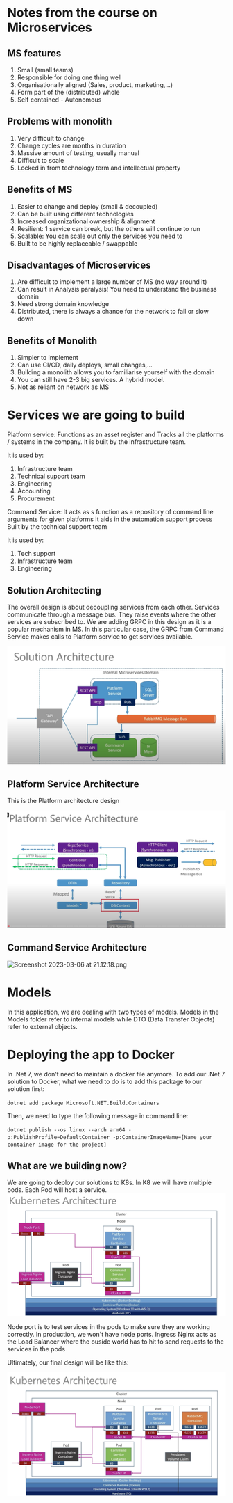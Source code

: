 # Notes from the course on Microservices

## MS features
1. Small (small teams)
2. Responsible for doing one thing well
3. Organisationally aligned (Sales, product, marketing,...) 
4. Form part of the (distributed) whole
5. Self contained - Autonomous

## Problems with monolith
1. Very difficult to change
2. Change cycles are months in duration
3. Massive amount of testing, usually manual
4. Difficult to scale
5. Locked in from technology term and intellectual property


## Benefits of MS
1. Easier to change and deploy (small & decoupled)
2. Can be built using different technologies
3. Increased organizational ownership & alignment
4. Resilient: 1 service can break, but the others will continue to run
5. Scalable: You can scale out only the services you need to
6. Built to be highly replaceable / swappable

## Disadvantages of Microservices
1. Are difficult to implement a large number of MS (no way around it)
2. Can result in Analysis paralysis! You need to understand the business domain
3. Need strong domain knowledge
4. Distributed, there is always a chance for the network to fail or slow down

## Benefits of Monolith
1. Simpler to implement
2. Can use CI/CD, daily deploys, small changes,...
3. Building a monolith allows you to familiarise yourself with the domain
4. You can still have 2-3 big services. A hybrid model. 
5. Not as reliant on network as MS



# Services we are going to build
Platform service:
        Functions as an asset register and Tracks all the platforms / systems
        in the company. It is built by the infrastructure team. 

It is used by:
1. Infrastructure team
2. Technical support team
3. Engineering
4. Accounting
5. Procurement

Command Service:
It acts as s function as a repository of command line arguments for given platforms
It aids in the automation support process
Built by the technical support team

It is used by:
1. Tech support
2. Infrastructure team
3. Engineering
 
## Solution Architecting
The overall design is about decoupling services from each other. Services communicate
through a message bus. They raise events where the other services are subscribed to.
We are adding GRPC in this design as it is a popular mechanism in MS. In this particular 
case, the GRPC from Command Service makes calls to Platform service to get services 
available.

![solution_architect.png](images%2Fsolution_architect.png)
## Platform Service Architecture
This is the Platform architecture design

![Platform_service_arch.png](images%2FPlatform_service_arch.png)


## Command Service Architecture

![Screenshot 2023-03-06 at 21.12.18.png](..%2F..%2F..%2F..%2F..%2F..%2F..%2Fvar%2Ffolders%2Fk3%2F5v1dxfv12z37py13v538m66w0000gn%2FT%2FTemporaryItems%2FNSIRD_screencaptureui_9t9x0M%2FScreenshot%202023-03-06%20at%2021.12.18.png)

# Models
In this application, we are dealing with two types of models.
Models in the Models folder refer to internal models while DTO (Data Transfer Objects) refer to external objects.

# Deploying the app to Docker
In .Net 7, we don't need to maintain a docker file anymore. To add our .Net 7 solution 
to Docker, what we need to do is to add this package to our solution first:

`dotnet add package Microsoft.NET.Build.Containers`

Then, we need to type the following message in command line:

`dotnet publish --os linux --arch arm64 -p:PublishProfile=DefaultContainer -p:ContainerImageName=[Name your container image for the project]`


## What are we building now?
We are going to deploy our solutions to K8s. In K8 we will have multiple pods.
Each Pod will host a service. 
![end_design_1.png](images%2Fend_design_1.png)

Node port is to test services in the pods to make sure they are working correctly.
In production, we won't have node ports.
Ingress Nginx acts as the Load Balancer where the ouside world has to hit to send requests to the services in the pods

Ultimately, our final design will be like this:

![end_design_2.png](images%2Fend_design_2.png)

